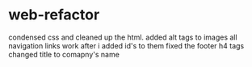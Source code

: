# web-refactor  
condensed css and cleaned up the html.
added alt tags to images
all navigation links work after i added id's to them
fixed the footer h4 tags
changed title to comapny's name
